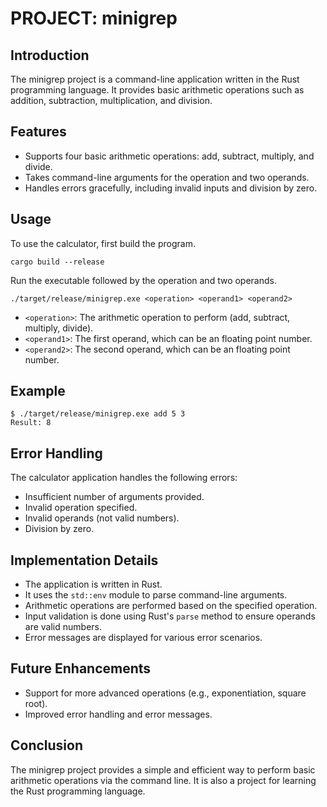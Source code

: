 # PROJECT: minigrep

## Introduction

The minigrep project is a command-line application written in the Rust programming language. It provides basic arithmetic operations such as addition, subtraction, multiplication, and division.

## Features

- Supports four basic arithmetic operations: add, subtract, multiply, and divide.
- Takes command-line arguments for the operation and two operands.
- Handles errors gracefully, including invalid inputs and division by zero.

## Usage

To use the calculator, first build the program.

```
cargo build --release
```

Run the executable followed by the operation and two operands.

```
./target/release/minigrep.exe <operation> <operand1> <operand2>
```

- `<operation>`: The arithmetic operation to perform (add, subtract, multiply, divide).
- `<operand1>`: The first operand, which can be an floating point number.
- `<operand2>`: The second operand, which can be an floating point number.

## Example

```
$ ./target/release/minigrep.exe add 5 3
Result: 8
```

## Error Handling

The calculator application handles the following errors:

- Insufficient number of arguments provided.
- Invalid operation specified.
- Invalid operands (not valid numbers).
- Division by zero.

## Implementation Details

- The application is written in Rust.
- It uses the `std::env` module to parse command-line arguments.
- Arithmetic operations are performed based on the specified operation.
- Input validation is done using Rust's `parse` method to ensure operands are valid numbers.
- Error messages are displayed for various error scenarios.

## Future Enhancements

- Support for more advanced operations (e.g., exponentiation, square root).
- Improved error handling and error messages.

## Conclusion

The minigrep project provides a simple and efficient way to perform basic arithmetic operations via the command line. It is also a project for learning the Rust programming language.
